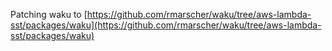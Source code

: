 Patching waku to [https://github.com/rmarscher/waku/tree/aws-lambda-sst/packages/waku](https://github.com/rmarscher/waku/tree/aws-lambda-sst/packages/waku)
